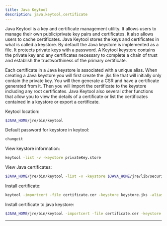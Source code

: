 ```yaml
---
title: Java Keytool
description: java,keytool,certificate
---
```


Java Keytool is a key and certificate management utility. It allows users
to manage their own public/private key pairs and certificates. It also
allows users to cache certificates. Java Keytool stores the keys and
certificates in what is called a keystore. By default the Java keystore
is implemented as a file. It protects private keys with a password. A Keytool
keystore contains the private key and any certificates necessary to complete
a chain of trust and establish the trustworthiness of the primary certificate.


Each certificate in a Java keystore is associated with a unique alias. When
creating a Java keystore you will first create the .jks file that will initially
only contain the private key. You will then generate a CSR and have a
certificate generated from it. Then you will import the certificate to the
keystore including any root certificates. Java Keytool also several other
functions that allow you to view the details of a certificate or list the
certificates contained in a keystore or export a certificate.

Keytool location:

```bash
$JAVA_HOME/jre/bin/keytool
```

Default password for keystore in keytool:

```bash
changeit
```

View keystore information:

```bash
keytool -list -v -keystore privateKey.store
```

View Java certificates:

```bash
$JAVA_HOME/jre/bin/keytool -list -v -keystore $JAVA_HOME/jre/lib/security/cacerts
```


Install certificate:

```bash
keytool -importcert -file certificate.cer -keystore keystore.jks -alias "Alias"
```

Install certificate to java keystore:

```bash
$JAVA_HOME/jre/bin/keytool -importcert -file certificate.cer -keystore $JAVA_HOME/jre/lib/security/cacerts
```

---
